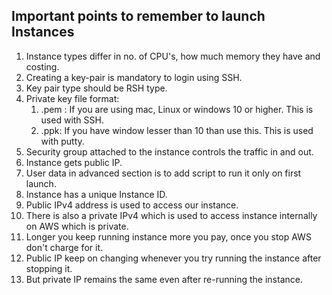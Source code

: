 

## Important points to remember to launch Instances


1. Instance types differ in no. of CPU's, how much memory they have and costing.
2. Creating a key-pair is mandatory to login using SSH.
3. Key pair type should be RSH type.
4. Private key file format:
	1. .pem : If you are using mac, Linux or windows 10 or higher. This is used with SSH.
	2. .ppk: If you have window lesser than 10 than use this. This is used with putty.
5. Security group attached to the instance controls the traffic in and out.
6. Instance gets public IP.
7. User data in advanced section is to add script to run it only on first launch.
8. Instance has a unique Instance ID.
9. Public IPv4 address is used to access our instance.
10. There is also a private IPv4 which is used to access instance internally on AWS which is private.
11. Longer you keep running instance more you pay, once you stop AWS don't charge for it.
12. Public IP keep on changing whenever you try running the instance after stopping it.
13. But private IP remains the same even after re-running the instance.